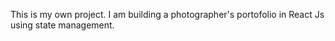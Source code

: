This is my own project. I am building a photographer's portofolio in React Js using state management.
